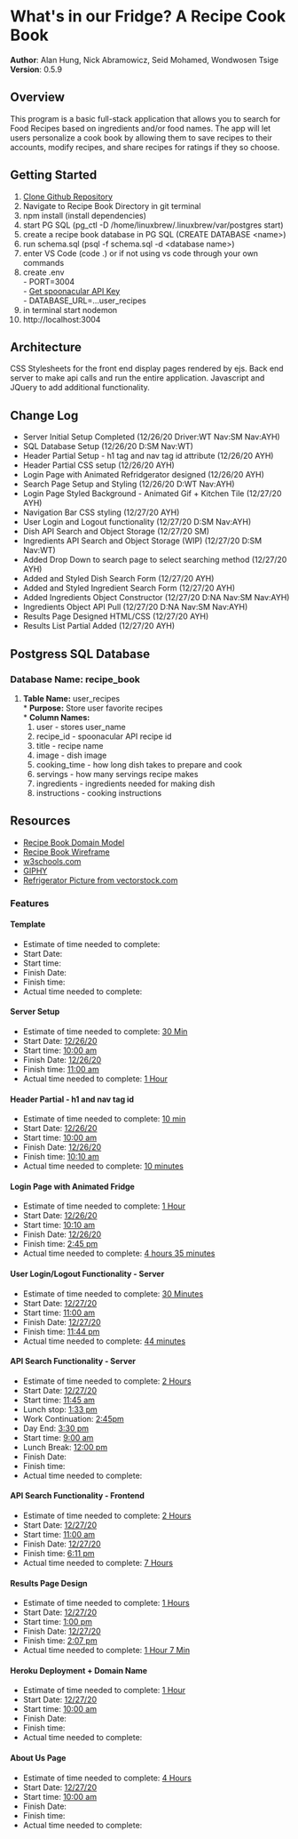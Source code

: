 # What's in our Fridge? A Recipe Cook Book

**Author**: Alan Hung, Nick Abramowicz, Seid Mohamed, Wondwosen Tsige
**Version**: 0.5.9

## Overview
This program is a basic full-stack application that allows you to search for Food Recipes based on ingredients and/or food names.  The app will let users personalize a cook book by allowing them to save recipes to their accounts, modify recipes, and share recipes for ratings if they so choose.

## Getting Started
  1. [Clone Github Repository](https://github.com/AlanYHung/Recipe_Book)
  1. Navigate to Recipe Book Directory in git terminal
  1. npm install (install dependencies)
  1. start PG SQL (pg_ctl -D /home/linuxbrew/.linuxbrew/var/postgres start)
  1. create a recipe book database in PG SQL (CREATE DATABASE \<name\>)
  1. run schema.sql (psql -f schema.sql -d \<database name\>)
  1. enter VS Code (code .) or if not using vs code through your own commands
  1. create .env <br>
    - PORT=3004 <br>
    - [Get spoonacular API Key](https://spoonacular.com/food-api/pricing) <br>
    - DATABASE_URL=...user_recipes
  1. in terminal start nodemon
  1. http://localhost:3004

## Architecture
CSS Stylesheets for the front end display pages rendered by ejs. Back end server to make api calls and run the entire application.  Javascript and JQuery to add additional functionality.

## Change Log
* Server Initial Setup Completed (12/26/20 Driver:WT Nav:SM Nav:AYH)
* SQL Database Setup (12/26/20 D:SM Nav:WT)
* Header Partial Setup - h1 tag and nav tag id attribute (12/26/20 AYH)
* Header Partial CSS setup (12/26/20 AYH)
* Login Page with Animated Refridgerator designed (12/26/20 AYH)
* Search Page Setup and Styling (12/26/20 D:WT Nav:AYH)
* Login Page Styled Background - Animated Gif + Kitchen Tile (12/27/20 AYH)
* Navigation Bar CSS styling (12/27/20 AYH)
* User Login and Logout functionality (12/27/20 D:SM Nav:AYH)
* Dish API Search and Object Storage (12/27/20 SM)
* Ingredients API Search and Object Storage (WIP) (12/27/20 D:SM Nav:WT)
* Added Drop Down to search page to select searching method (12/27/20 AYH)
* Added and Styled Dish Search Form (12/27/20 AYH)
* Added and Styled Ingredient Search Form (12/27/20 AYH)
* Added Ingredients Object Constructor (12/27/20 D:NA Nav:SM Nav:AYH)
* Ingredients Object API Pull (12/27/20 D:NA Nav:SM Nav:AYH)
* Results Page Designed HTML/CSS (12/27/20 AYH)
* Results List Partial Added (12/27/20 AYH)

## Postgress SQL Database
### Database Name: recipe_book
  1. __Table Name:__ user_recipes <br>
    * __Purpose:__ Store user favorite recipes <br>
    * __Column Names:__
      1. user - stores user_name
      1. recipe_id - spoonacular API recipe id
      1. title - recipe name
      1. image - dish image
      1. cooking_time - how long dish takes to prepare and cook
      1. servings - how many servings recipe makes
      1. ingredients - ingredients needed for making dish
      1. instructions - cooking instructions

## Resources
  * [Recipe Book Domain Model](./images/Recipe_Book_Domain.PNG)
  * [Recipe Book Wireframe](./images/Wireframe.PNG)
  * [w3schools.com](https://www.w3schools.com/)
  * [GIPHY](https://giphy.com/)
  * [Refrigerator Picture from vectorstock.com](https://www.vectorstock.com/)

### Features
#### Template
  * Estimate of time needed to complete: <u></u>
  * Start Date: <u></u>
  * Start time: <u></u>
  * Finish Date: <u></u>
  * Finish time: <u></u>
  * Actual time needed to complete: <u></u>

#### Server Setup
  * Estimate of time needed to complete: <u>30 Min</u>
  * Start Date: <u>12/26/20</u>
  * Start time: <u>10:00 am</u>
  * Finish Date: <u>12/26/20</u>
  * Finish time: <u>11:00 am</u>
  * Actual time needed to complete: <u>1 Hour</u>

#### Header Partial - h1 and nav tag id
  * Estimate of time needed to complete: <u>10 min</u>
  * Start Date: <u>12/26/20</u>
  * Start time: <u>10:00 am</u>
  * Finish Date: <u>12/26/20</u>
  * Finish time: <u>10:10 am</u>
  * Actual time needed to complete: <u>10 minutes</u>

#### Login Page with Animated Fridge
  * Estimate of time needed to complete: <u>1 Hour</u>
  * Start Date: <u>12/26/20</u>
  * Start time: <u>10:10 am</u>
  * Finish Date: <u>12/26/20</u>
  * Finish time: <u>2:45 pm</u>
  * Actual time needed to complete: <u>4 hours 35 minutes</u>

#### User Login/Logout Functionality - Server
  * Estimate of time needed to complete: <u>30 Minutes</u>
  * Start Date: <u>12/27/20</u>
  * Start time: <u>11:00 am</u>
  * Finish Date: <u>12/27/20</u>
  * Finish time: <u>11:44 pm</u>
  * Actual time needed to complete: <u>44 minutes</u>

#### API Search Functionality - Server
  * Estimate of time needed to complete: <u>2 Hours</u>
  * Start Date: <u>12/27/20</u>
  * Start time: <u>11:45 am</u>
  * Lunch stop: <u>1:33 pm</u>
  * Work Continuation: <u>2:45pm</u>
  * Day End: <u>3:30 pm</u>
  * Start time: <u>9:00 am</u>
  * Lunch Break: <u>12:00 pm </u>
  * Finish Date: <u></u>
  * Finish time: <u></u>
  * Actual time needed to complete: <u></u>

#### API Search Functionality - Frontend
  * Estimate of time needed to complete: <u>2 Hours</u>
  * Start Date: <u>12/27/20</u>
  * Start time: <u>11:00 am</u>
  * Finish Date: <u>12/27/20</u>
  * Finish time: <u>6:11 pm</u>
  * Actual time needed to complete: <u>7 Hours</u>

#### Results Page Design
  * Estimate of time needed to complete: <u>1 Hours</u>
  * Start Date: <u>12/27/20</u>
  * Start time: <u>1:00 pm</u>
  * Finish Date: <u>12/27/20</u>
  * Finish time: <u>2:07 pm</u>
  * Actual time needed to complete: <u>1 Hour 7 Min</u>

#### Heroku Deployment + Domain Name
  * Estimate of time needed to complete: <u>1 Hour</u>
  * Start Date: <u>12/27/20</u>
  * Start time: <u>10:00 am</u>
  * Finish Date: <u></u>
  * Finish time: <u></u>
  * Actual time needed to complete: <u></u>

#### About Us Page
  * Estimate of time needed to complete: <u>4 Hours</u>
  * Start Date: <u>12/27/20</u>
  * Start time: <u>10:00 am</u>
  * Finish Date: <u></u>
  * Finish time: <u></u>
  * Actual time needed to complete: <u></u>

